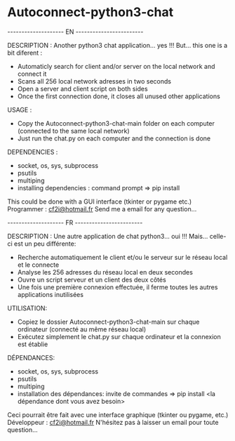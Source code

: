 # Autoconnect-python3-chat

-------------------- EN ------------------------

DESCRIPTION :
Another python3 chat application... yes !!! But... this one is a bit diferent :
- Automaticly search for client and/or server on the local network and connect it
- Scans all 256 local network adresses in two seconds
- Open a server and client script on both sides 
- Once the first connection done, it closes all unused other applications

USAGE :
- Copy the Autoconnect-python3-chat-main folder on each computer (connected to the same local network)
- Just run the chat.py on each computer and the connection is done

DEPENDENCIES :
- socket, os, sys, subprocess
- psutils
- multiping
- installing dependencies : command prompt =>  pip install <the dependency you need>

This could be done with a GUI interface (tkinter or pygame etc.)
Programmer : cf2i@hotmail.fr
Send me a email for any question...


-------------------- FR ------------------------

DESCRIPTION :
Une autre application de chat python3... oui !!! Mais... celle-ci est un peu différente:
- Recherche automatiquement le client et/ou le serveur sur le réseau local et le connecte
- Analyse les 256 adresses du réseau local en deux secondes
- Ouvre un script serveur et un client des deux côtés
- Une fois une première connexion effectuée, il ferme toutes les autres applications inutilisées

UTILISATION:
- Copiez le dossier Autoconnect-python3-chat-main sur chaque ordinateur (connecté au même réseau local)
- Exécutez simplement le chat.py sur chaque ordinateur et la connexion est établie

DÉPENDANCES:
- socket, os, sys, subprocess
- psutils
- multiping
- installation des dépendances: invite de commandes => pip install <la dépendance dont vous avez besoin>

Ceci pourrait être fait avec une interface graphique (tkinter ou pygame, etc.)
Développeur : cf2i@hotmail.fr
N'hésitez pas à laisser un email pour toute question...
